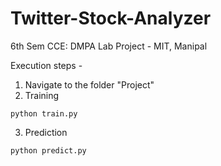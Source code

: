 # Twitter-Stock-Analyzer

6th Sem CCE: DMPA Lab Project - MIT, Manipal 

Execution steps -
1. Navigate to the folder "Project"
2. Training
```
python train.py
```
3. Prediction
```
python predict.py
```
